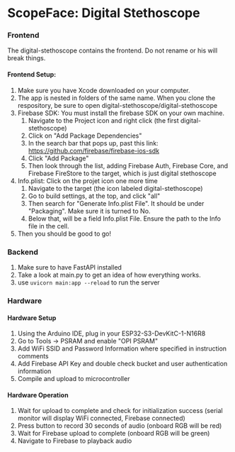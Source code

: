 # ScopeFace: Digital Stethoscope

### Frontend
The digital-stethoscope contains the frontend. Do not rename or his will break things.
#### Frontend Setup:
1. Make sure you have Xcode downloaded on your computer.
2. The app is nested in folders of the same name. When you clone the respository, be sure to open digital-stethoscope/digital-stethoscope
3. Firebase SDK: You must install the firebase SDK on your own machine.
    1. Navigate to the Project icon and right click (the first digital-stethoscope)
    2. Click on "Add Package Dependencies"
    3. In the search bar that pops up, past this link: https://github.com/firebase/firebase-ios-sdk
    4. Click "Add Package"
    5. Then look through the list, adding Firebase Auth, Firebase Core, and Firebase FireStore to the target, which is just digital stethoscope
4. Info.plist: Click on the projet icon one more time
    1. Navigate to the target (the icon labeled digital-stethoscope)
    2. Go to build settings, at the top, and click "all"
    3. Then search for "Generate Info.plist File". It should be under "Packaging". Make sure it is turned to No.
    4. Below that, will be a field Info.plist File. Ensure the path to the Info file in the cell. 
5. Then you should be good to go!


### Backend
1. Make sure to have FastAPI installed
2. Take a look at main.py to get an idea of how everything works.
3. use ```uvicorn main:app --reload``` to run the server

### Hardware

#### Hardware Setup
1. Using the Arduino IDE, plug in your ESP32-S3-DevKitC-1-N16R8
2. Go to Tools -> PSRAM and enable "OPI PSRAM"
3. Add WiFi SSID and Password Information where specified in instruction comments
4. Add Firebase API Key and double check bucket and user authentication information
5. Compile and upload to microcontroller

#### Hardware Operation
1. Wait for upload to complete and check for initialization success (serial monitor will display WiFi connected, Firebase connected)
2. Press button to record 30 seconds of audio (onboard RGB will be red)
3. Wait for Firebase upload to complete (onboard RGB will be green)
4. Navigate to Firebase to playback audio
